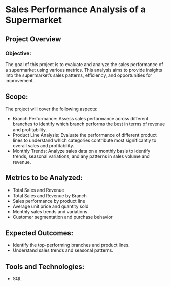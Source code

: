 # Sales Performance Analysis of a Supermarket

## Project Overview

### Objective:
The goal of this project is to evaluate and analyze the sales performance of a supermarket using various metrics. This analysis aims to provide insights into the supermarket’s sales patterns, efficiency, and opportunities for improvement.

## Scope: 
The project will cover the following aspects:
- Branch Performance: Assess sales performance across different branches to identify which branch performs the best in terms of revenue and profitability.
- Product Line Analysis: Evaluate the performance of different product lines to understand which categories contribute most significantly to overall sales and profitability.
- Monthly Trends: Analyze sales data on a monthly basis to identify trends, seasonal variations, and any patterns in sales volume and revenue.

## Metrics to be Analyzed:
- Total Sales and Revenue
- Total Sales and Revenue by Branch
- Sales performance by product line
- Average unit price and quantity sold
- Monthly sales trends and variations
- Customer segmentation and purchase behavior

## Expected Outcomes:
- Identify the top-performing branches and product lines.
- Understand sales trends and seasonal patterns.


## Tools and Technologies:
- SQL
